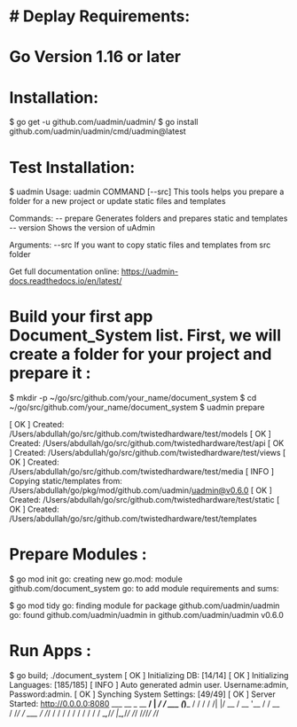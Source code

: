 # # Deplay Requirements:

# Go Version 1.16 or later

# Installation:
$ go get -u github.com/uadmin/uadmin/
$ go install github.com/uadmin/uadmin/cmd/uadmin@latest

# Test Installation:
$ uadmin
Usage: uadmin COMMAND [--src]
This tools helps you prepare a folder for a new project or update static files and templates

Commands:
 -- prepare         Generates folders and prepares static and templates
 -- version         Shows the version of uAdmin

Arguments:
  --src           If you want to copy static files and templates from src folder

Get full documentation online:
https://uadmin-docs.readthedocs.io/en/latest/

# Build your first app Document_System list. First, we will create a folder for your project and prepare it :

$ mkdir -p ~/go/src/github.com/your_name/document_system
$ cd ~/go/src/github.com/your_name/document_system
$ uadmin prepare

[   OK   ]   Created: /Users/abdullah/go/src/github.com/twistedhardware/test/models
[   OK   ]   Created: /Users/abdullah/go/src/github.com/twistedhardware/test/api
[   OK   ]   Created: /Users/abdullah/go/src/github.com/twistedhardware/test/views
[   OK   ]   Created: /Users/abdullah/go/src/github.com/twistedhardware/test/media
[  INFO  ]   Copying static/templates from: /Users/abdullah/go/pkg/mod/github.com/uadmin/uadmin@v0.6.0
[   OK   ]   Created: /Users/abdullah/go/src/github.com/twistedhardware/test/static
[   OK   ]   Created: /Users/abdullah/go/src/github.com/twistedhardware/test/templates

# Prepare Modules :

$ go mod init
go: creating new go.mod: module github.com/document_system
go: to add module requirements and sums:

$ go mod tidy
go: finding module for package github.com/uadmin/uadmin
go: found github.com/uadmin/uadmin in github.com/uadmin/uadmin v0.6.0

# Run Apps :

$ go build; ./document_system
[   OK   ]   Initializing DB: [14/14]
[   OK   ]   Initializing Languages: [185/185]
[  INFO  ]   Auto generated admin user. Username:admin, Password:admin.
[   OK   ]   Synching System Settings: [49/49]
[   OK   ]   Server Started: http://0.0.0.0:8080
         ___       __          _
  __  __/   | ____/ /___ ___  (_)___
 / / / / /| |/ __  / __ '__ \/ / __ \
/ /_/ / ___ / /_/ / / / / / / / / / /
\__,_/_/  |_\__,_/_/ /_/ /_/_/_/ /_/
